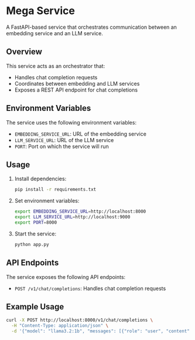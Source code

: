 # Mega Service

A FastAPI-based service that orchestrates communication between an embedding service and an LLM service.

## Overview

This service acts as an orchestrator that:
- Handles chat completion requests
- Coordinates between embedding and LLM services
- Exposes a REST API endpoint for chat completions

## Environment Variables

The service uses the following environment variables:

- `EMBEDDING_SERVICE_URL`: URL of the embedding service
- `LLM_SERVICE_URL`: URL of the LLM service
- `PORT`: Port on which the service will run

## Usage

1. Install dependencies:
   ```bash
   pip install -r requirements.txt
   ```

2. Set environment variables:
   ```bash
   export EMBEDDING_SERVICE_URL=http://localhost:8000
   export LLM_SERVICE_URL=http://localhost:9000
   export PORT=8000
   ```

3. Start the service:
   ```bash
   python app.py
   ```

## API Endpoints

The service exposes the following API endpoints:

- `POST /v1/chat/completions`: Handles chat completion requests

## Example Usage


```bash
curl -X POST http://localhost:8000/v1/chat/completions \
  -H "Content-Type: application/json" \
  -d '{"model": "llama3.2:1b", "messages": [{"role": "user", "content": "Hello, how are you?"}]}'
```


